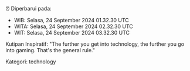 ⏰ Diperbarui pada:
- WIB: Selasa, 24 September 2024 01.32.30 UTC
- WITA: Selasa, 24 September 2024 02.32.30 UTC
- WIT: Selasa, 24 September 2024 03.32.30 UTC

Kutipan Inspiratif:
"The further you get into technology, the further you go into gaming. That's the general rule."


Kategori: technology

